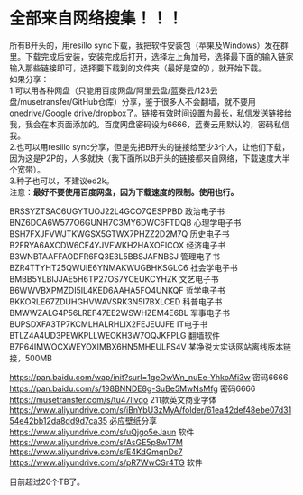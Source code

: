 # 全部来自网络搜集！！！

所有B开头的，用resillo sync下载，我把软件安装包（苹果及Windows）发在群里。下载完成后安装，安装完成后打开，选择左上角加号，选择最下面的输入链家输入那些链接即可，选择要下载到的文件夹（最好是空的），就开始下载。  
如果分享：  
1.可以用各种网盘（只能用百度网盘/阿里云盘/蓝奏云/123云盘/musetransfer/GitHub仓库）分享，鉴于很多人不会翻墙，就不要用onedrive/Google drive/dropbox了。链接有效时间设置为最长，私信发送链接给我，我会在本页面添加的。百度网盘密码设为6666，蓝奏云用默认的，密码私信我。  
2.也可以用resillo sync分享，但是先把B开头的链接给至少3个人，让他们下载，因为这是P2P的，人多就快（我下面所以B开头的链接都来自网络，下载速度大半个宽带）。  
3.种子也可以，不建议ed2k。  
注意：**最好不要使用百度网盘，因为下载速度的限制。使用也行。**

BRSSYZTSAC6UGYTUOJ22L4GCO7QESPPBD    政治电子书  
BNZ6DOA6W577O6GUNH7C3MY6DWC6FTDQB    心理学电子书  
BSH7FXJFVWJTKWGSX5GTWX7PHZZ2D2M7Q    历史电子书  
B2FRYA6AXCDW6CF4YJVFWKH2HAXOFICOX    经济电子书  
B3WNBTAAFFAODFR6FQ3E3L5BBSJAFNBSJ    管理电子书  
BZR4TTYHT25QWUIE6YNMAKWUGBHKSGLC6    社会学电子书  
BMBB5YLBIJJAE5H6TP27OS7YCEUKCYHZK    文艺电子书  
B6WWVBXPMZDI5IL4KED6AAHA5FO4UNKQF    哲学电子书  
BKKORLE67ZDUHGHVWAVSRK3N5I7BXLCED    科普电子书  
BMWWZALG4P56LREF47EE2WSWHZEM4E6BL    军事电子书  
BUPSDXFA3TP7KCMLHALRHLIX2FEJEUJFE    IT电子书  
BTLZ4A4UD3PEWKPLLWEOKH3W7OQJKFPLG    翻墙软件  
B7P64IMWOCXWEYOXIMBX6HN5MHEULFS4V    某净说大实话网站离线版本链接，500MB  

https://pan.baidu.com/wap/init?surl=1geOwWn_nuEe-YhkoAfi3w  密码6666  
https://pan.baidu.com/s/198BNNDE8g-SuBe5MwNsMfg  密码6666  
https://musetransfer.com/s/tu47livqo  211款英文商业字体  
https://www.aliyundrive.com/s/iBnYbU3zMyA/folder/61ea42def48ebe07d3154e42bb12da8dd9d7ca35  必应壁纸分享  
https://www.aliyundrive.com/s/uQjgo5eJaun  软件  
https://www.aliyundrive.com/s/AsGE5p8wT7M   
https://www.aliyundrive.com/s/E4KdGmqnDs7  
https://www.aliyundrive.com/s/pR7WwCSr4TG  软件

目前超过20个TB了。
